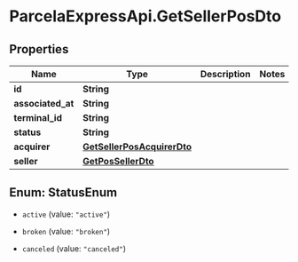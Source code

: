 # ParcelaExpressApi.GetSellerPosDto

## Properties

Name | Type | Description | Notes
------------ | ------------- | ------------- | -------------
**id** | **String** |  | 
**associated_at** | **String** |  | 
**terminal_id** | **String** |  | 
**status** | **String** |  | 
**acquirer** | [**GetSellerPosAcquirerDto**](GetSellerPosAcquirerDto.md) |  | 
**seller** | [**GetPosSellerDto**](GetPosSellerDto.md) |  | 



## Enum: StatusEnum


* `active` (value: `"active"`)

* `broken` (value: `"broken"`)

* `canceled` (value: `"canceled"`)




